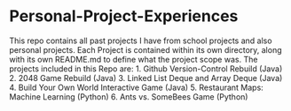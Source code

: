 # Personal-Project-Experiences

This repo contains all past projects I have from school projects and also personal projects.
Each Project is contained within its own directory, along with its own README.md to define what the project scope was.
The projects included in this Repo are:
      1. Github Version-Control Rebuild (Java)
      2. 2048 Game Rebuild (Java)
      3. Linked List Deque and Array Deque (Java)
      4. Build Your Own World Interactive Game (Java)
      5. Restaurant Maps: Machine Learning (Python)
      6. Ants vs. SomeBees Game (Python)
